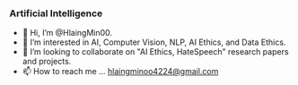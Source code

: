 ### Artificial Intelligence

- 👋 Hi, I’m @HlaingMin00.
- 👀 I’m interested in AI, Computer Vision, NLP, AI Ethics, and Data Ethics.
- 💞️ I’m looking to collaborate on "AI Ethics, HateSpeech" research papers and projects.
- 📫 How to reach me ... hlaingminoo4224@gmail.com


